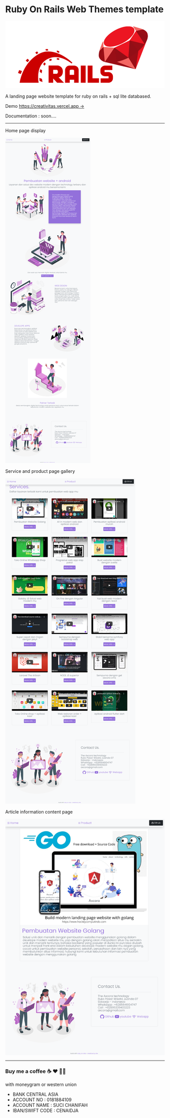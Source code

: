 # Ruby On Rails Web Themes template


![Ruby On Rails Web Themes template](rb.png)

A landing page website template for ruby on rails + sql lite databased.

Demo [https://creativitas.vercel.app →](https://creativitas.vercel.app)

Documentation : soon....

------------------------------------------------------------
Home page display 

![Ruby On Rails Web Themes template](1.png)

Service and product page gallery

![Ruby On Rails Web Themes template](2.png)

Article information content page

![Ruby On Rails Web Themes template](3.png)

------------------------------------------------------------


### Buy me a coffee ☕️ ❤️  ✌🏻

with moneygram or western union

+ BANK CENTRAL ASIA
+ ACCOUNT NO : 0181884109
+ ACCOUNT NAME : SUCI CHANIFAH
+ IBAN/SWIFT CODE : CENAIDJA